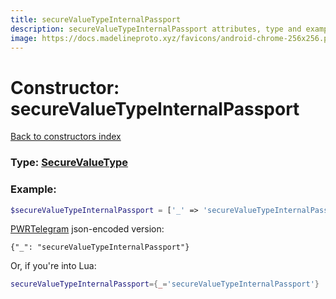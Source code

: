 ```yaml
---
title: secureValueTypeInternalPassport
description: secureValueTypeInternalPassport attributes, type and example
image: https://docs.madelineproto.xyz/favicons/android-chrome-256x256.png
---
```

# Constructor: secureValueTypeInternalPassport  
[Back to constructors index](index.md)






### Type: [SecureValueType](../types/SecureValueType.md)


### Example:

```php
$secureValueTypeInternalPassport = ['_' => 'secureValueTypeInternalPassport'];
```  

[PWRTelegram](https://pwrtelegram.xyz) json-encoded version:

```
{"_": "secureValueTypeInternalPassport"}
```


Or, if you're into Lua:

```lua
secureValueTypeInternalPassport={_='secureValueTypeInternalPassport'}

```


